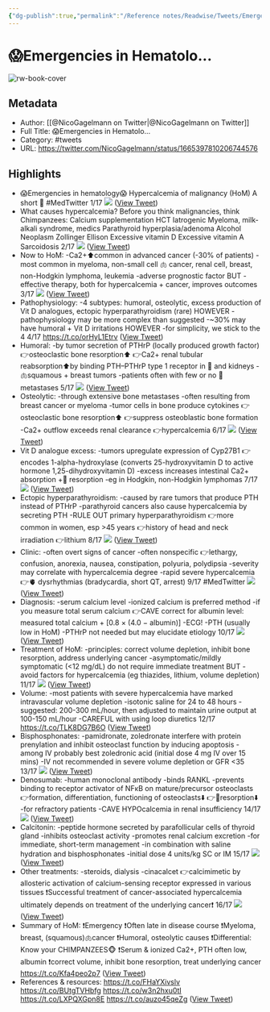```yaml
---
{"dg-publish":true,"permalink":"/Reference notes/Readwise/Tweets/Emergencies in Hematolo...-4/"}
---
```


# 😱Emergencies in Hematolo...

![rw-book-cover](https://pbs.twimg.com/profile_images/1566858765609193486/5rq5awvk.jpg)

## Metadata
- Author: [[@NicoGagelmann on Twitter\|@NicoGagelmann on Twitter]]
- Full Title: 😱Emergencies in Hematolo...
- Category: #tweets
- URL: https://twitter.com/NicoGagelmann/status/1665397810206744576

## Highlights
- 😱Emergencies in hematology😱
  Hypercalcemia of malignancy (HoM)
  A short 🧵 #MedTwitter
  1/17 
  ![](https://pbs.twimg.com/media/FxytsI6XoAIY3O7.png) ([View Tweet](https://twitter.com/NicoGagelmann/status/1665397810206744576))
- What causes hypercalcemia?
  Before you think malignancies, think Chimpanzees:
  Calcium supplementation
  HCT
  Iatrogenic
  Myeloma, milk-alkali syndrome, medics
  Parathyroid hyperplasia/adenoma
  Alcohol
  Neoplasm
  Zollinger Ellison
  Excessive vitamin D
  Excessive vitamin A
  Sarcoidosis
  2/17 
  ![](https://pbs.twimg.com/media/FxyVWv6X0AIh4eG.png) ([View Tweet](https://twitter.com/NicoGagelmann/status/1665397813163720706))
- Now to HoM:
  -Ca2+⬆️common in advanced cancer (-30% of patients)
  -most common in myeloma, non-small cell 🫁 cancer, renal cell, breast, non-Hodgkin lymphoma, leukemia
  -adverse prognostic factor
  BUT
  -effective therapy, both for hypercalcemia + cancer, improves outcomes
  3/17 
  ![](https://pbs.twimg.com/media/FxyYM4FWYAQcVE0.png) ([View Tweet](https://twitter.com/NicoGagelmann/status/1665397815386726402))
- Pathophysiology:
  -4 subtypes: humoral, osteolytic, excess production of Vit D analogues, ectopic hyperparathyroidism (rare)
  HOWEVER
  -pathophysiology may be more complex than suggested
  -~30% may have humoral + Vit D irritations
  HOWEVER
  -for simplicity, we stick to the 4
  4/17 https://t.co/orHyL1Etrv ([View Tweet](https://twitter.com/NicoGagelmann/status/1665397825532837889))
- Humoral:
  -by tumor secretion of PTHrP (locally produced growth factor)
  👉osteoclastic bone resorption⬆️
  👉Ca2+ renal tubular reabsorption⬆️by binding PTH–PTHrP type 1 receptor in 🦴 and kidneys
  -🫁squamous + breast tumors
  -patients often with few or no 🦴 metastases
  5/17 
  ![](https://pbs.twimg.com/media/FxycyVgXgAMIepY.jpg) ([View Tweet](https://twitter.com/NicoGagelmann/status/1665397827780980737))
- Osteolytic:
  -through extensive bone metastases
  -often resulting from breast cancer or myeloma
  -tumor cells in bone produce cytokines 
  👉osteoclastic bone resorption⬆️
  👉suppress osteoblastic bone formation
  -Ca2+ outflow exceeds renal clearance
  👉hypercalcemia
  6/17 
  ![](https://pbs.twimg.com/media/Fxyd5OfXwAAGocV.jpg) ([View Tweet](https://twitter.com/NicoGagelmann/status/1665397830666670083))
- Vit D analogue excess:
  -tumors upregulate expression of Cyp27B1
  👉encodes 1-alpha-hydroxylase (converts 25-hydroxyvitamin D to active hormone 1,25-dihydroxyvitamin D)
  -excess increases intestinal Ca2+ absorption +🦴 resorption
  -eg in Hodgkin, non-Hodgkin lymphomas
  7/17 
  ![](https://pbs.twimg.com/media/FxyfpZEXwAIn7N6.png) ([View Tweet](https://twitter.com/NicoGagelmann/status/1665397833032163329))
- Ectopic hyperparathyroidism:
  -caused by rare tumors that produce PTH instead of PTHrP
  -parathyroid cancers also cause hypercalcemia by secreting PTH
  -RULE OUT primary hyperparathyroidism
  👉more common in women, esp >45 years
  👉history of head and neck irradiation
  👉lithium
  8/17 
  ![](https://pbs.twimg.com/media/Fxyhga6WIAE1dph.png) ([View Tweet](https://twitter.com/NicoGagelmann/status/1665397835473231873))
- Clinic:
  -often overt signs of cancer
  -often nonspecific
  👉lethargy, confusion, anorexia, nausea, constipation, polyuria, polydipsia
  -severity may correlate with hypercalcemia degree 
  -rapid severe hypercalcemia
  👉🫀 dysrhythmias (bradycardia, short QT, arrest)
  9/17
  #MedTwitter 
  ![](https://pbs.twimg.com/media/Fxyi26NXgAEDbxO.png) ([View Tweet](https://twitter.com/NicoGagelmann/status/1665397837780201480))
- Diagnosis:
  -serum calcium level
  -ionized calcium is preferred method -if you measure total serum calcium
  👉CAVE correct for albumin level: measured total calcium + [0.8 × (4.0 − albumin)]
  -ECG!
  -PTH (usually low in HoM)
  -PTHrP not needed but may elucidate etiology 
  10/17 
  ![](https://pbs.twimg.com/media/FxykGNjXoAE1M6Z.png) ([View Tweet](https://twitter.com/NicoGagelmann/status/1665397840066093062))
- Treatment of HoM:
  -principles: correct volume depletion, inhibit bone resorption, address underlying cancer
  -asymptomatic/mildly symptomatic (<12 mg/dL) do not require immediate treatment
  BUT
  -avoid factors for hypercalcemia (eg thiazides, lithium, volume depletion)
  11/17 
  ![](https://pbs.twimg.com/media/FxykvVaWYAIn-jh.jpg) ([View Tweet](https://twitter.com/NicoGagelmann/status/1665397843765469185))
- Volume:
  -most patients with severe hypercalcemia have marked intravascular volume depletion
  -isotonic saline for 24 to 48 hours
  -suggested: 200-300 mL/hour, then adjusted to maintain urine output at 100-150 mL/hour
  -CAREFUL with using loop diuretics
  12/17 https://t.co/TLK8DG7B6O ([View Tweet](https://twitter.com/NicoGagelmann/status/1665397853735337985))
- Bisphosphonates:
  -pamidronate, zoledronate interfere with protein prenylation and inhibit osteoclast function by inducing apoptosis
  -among IV probably best zoledronic acid (initial dose 4 mg IV over 15 mins)
  -IV not recommended in severe volume depletion or GFR <35
  13/17 
  ![](https://pbs.twimg.com/media/FxynSsnWYAI2v7G.jpg) ([View Tweet](https://twitter.com/NicoGagelmann/status/1665397856750936065))
- Denosumab:
  -human monoclonal antibody
  -binds RANKL
  -prevents binding to receptor activator of NFκB on mature/precursor osteoclasts
  👉formation, differentiation, functioning of osteoclasts⬇️
  👉🦴resorption⬇️
  -for refractory patients
  -CAVE HYPOcalcemia in renal insufficiency
  14/17 
  ![](https://pbs.twimg.com/media/FxypNfxXwAkKdh2.png) ([View Tweet](https://twitter.com/NicoGagelmann/status/1665397859573694466))
- Calcitonin:
  -peptide hormone secreted by parafollicular cells of thyroid gland
  -inhibits osteoclast activity
  -promotes renal calcium excretion
  -for immediate, short-term management
  -in combination with saline hydration and bisphosphonates
  -initial dose 4 units/kg SC or IM
  15/17 
  ![](https://pbs.twimg.com/media/Fxyp5pgX0AIpIKF.jpg) ([View Tweet](https://twitter.com/NicoGagelmann/status/1665397862442696707))
- Other treatments:
  -steroids, dialysis
  -cinacalcet
  👉calcimimetic by allosteric activation of calcium-sensing receptor expressed in various tissues
  ❗️Successful treatment of cancer-associated hypercalcemia ultimately depends on treatment of the underlying cancer❗️
  16/17 
  ![](https://pbs.twimg.com/media/FxyqF2hXoAENXbx.jpg) ([View Tweet](https://twitter.com/NicoGagelmann/status/1665397865299017730))
- Summary of HoM:
  ❗️Emergency
  ❗️Often late in disease course
  ❗️Myeloma, breast, (squamous)🫁cancer
  ❗️Humoral, osteolytic causes
  ❗️Differential: Know your CHIMPANZEES🐵
  ❗️Serum & ionized Ca2+, PTH often low, albumin
  ❗️correct volume, inhibit bone resorption, treat underlying cancer https://t.co/Kfa4peo2p7 ([View Tweet](https://twitter.com/NicoGagelmann/status/1665397876405485568))
- References & resources:
  https://t.co/FHaYXivslv
  https://t.co/BUtgTVHbfg
  https://t.co/w3n2hxu0tI
  https://t.co/LXPQXGpn8E https://t.co/auzo45qeZg ([View Tweet](https://twitter.com/NicoGagelmann/status/1665397886731812864))
